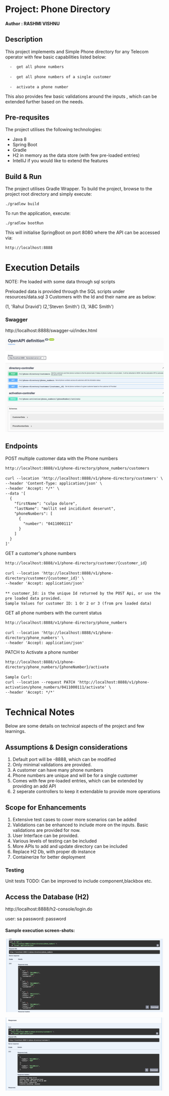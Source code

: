 
#                                                   Project: Phone Directory
#### Author : RASHMI VISHNU

##  Description
This project implements and Simple Phone directory for any Telecom operator with few basic capabilities listed below:
      
      -  get all phone numbers
      
      -  get all phone numbers of a single customer
      
      -  activate a phone number
This also provides few basic validations around the inputs , which can be extended further based on the needs.

## Pre-requsites
The project utilises the following technologies:
- Java 8
- Spring Boot
- Gradle
- H2 in memory as the data store (with few pre-loaded entries)
- IntelliJ if you would like to extend the features
 
## Build & Run
The project utilises Gradle Wrapper.
To build the project, browse to the project root directory and simply execute:
```
./gradlew build
```
To run the application, execute:
```
./gradlew bootRun
```
This will initialise SpringBoot on port 8080 where the API can be accessed via:
```
http://localhost:8888
```
  
# Execution Details
NOTE: Pre loaded with some data through sql scripts

Preloaded data is provided through the SQL scripts under resources/data.sql
3 Customers with the Id and their name are as below:

(1, 'Rahul Dravid')
(2,'Steven Smith')
(3, 'ABC Smith')

### Swagger ###
http://localhost:8888/swagger-ui/index.html

![img_2.png](img_2.png)

## Endpoints

POST multiple customer data with the Phone numbers
```shell
http://localhost:8888/v1/phone-directory/phone_numbers/customers

curl --location 'http://localhost:8888/v1/phone-directory/customers' \
--header 'Content-Type: application/json' \
--header 'Accept: */*' \
--data '[
  {
    "firstName": "culpa dolore",
    "lastName": "mollit sed incididunt deserunt",
    "phoneNumbers": [
      {
        "number": "0411000111"
      }
    ]
  }
]'
```

GET a customer's phone numbers
```shell
http://localhost:8888/v1/phone-directory/customer/{customer_id}

curl --location 'http://localhost:8888/v1/phone-directory/customer/{customer_id}' \
--header 'Accept: application/json'

** customer_Id: is the unique Id returned by the POST Api, or use the pre loaded data provided.
Sample Values for customer ID: 1 Or 2 or 3 (from pre loaded data)
```

GET all phone numbers with the current status
```shell
http://localhost:8888/v1/phone-directory/phone_numbers 

curl --location 'http://localhost:8888/v1/phone-directory/phone_numbers' \
--header 'Accept: application/json'
```

PATCH to Activate a phone number
```shell
http://localhost:8888/v1/phone-directory/phone_numbers/{phoneNumber}/activate

Sample Curl:
curl --location --request PATCH 'http://localhost:8888/v1/phone-activation/phone_numbers/0411000111/activate' \
--header 'Accept: */*'
```

# Technical Notes
Below are some details on technical aspects of the project and few learnings.

## Assumptions & Design considerations
1. Default port will be -8888, which can be modified
2. Only minimal validations are provided.
3. A customer can have many phone numbers
4. Phone numbers are unique and will be for a single customer
5. Comes with few pre-loaded entries, which can be extended by providing an add API
6. 2 seperate controllers to keep it extendable to provide more operations

## Scope for Enhancements
1. Extensive test cases to cover more scenarios can be added
2. Validations can be enhanced to include more on the inputs. Basic validations are provided for now.
3. User Interface can be provided.
4. Various levels of testing can be included
5. More APIs to add and update directory can be included
6. Replace H2 Db, with proper db instance
7. Containerize for better deployment


### Testing
Unit tests
TODO: Can be improved to include component,blackbox etc.

## Access the Database (H2)

http://localhost:8888/h2-console/login.do

user: sa
password: password


#### Sample execution screen-shots:
![img.png](img.png)

![img_1.png](img_1.png)

